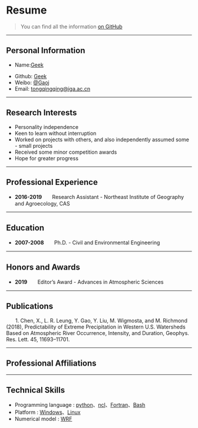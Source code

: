 # Resume

> You can find all the information [on GitHub](https://github.com/geek-007)

---

## Personal Information
<!-- Phone: [158xxxxxxx](tel://15848) -->
* Name:[Geek](https://www.baidu.com)
- Github: [Geek](https://github.com/Geek-007)
- Weibo: [@Gaoj](https://weibo.com/)
- Email: <tongqingqing@iga.ac.cn>


---
## Research Interests
- Personality independence
- Keen to learn without interruption
- Worked on projects with others, and also independently assumed some - small projects
- Received some minor competition awards
- Hope for greater progress


---
## Professional Experience
- **2016-2019**　　Research Assistant - Northeast Institute of Geography and Agroecology, CAS


---
## Education
- **2007-2008**　　Ph.D. - Civil and Environmental Engineering 


---
## Honors and Awards
- **2019**　　Editor’s Award - Advances in Atmospheric Sciences 


---
## Publications
&ensp;&ensp;&ensp; 1.	Chen, X., L. R. Leung, Y. Gao, Y. Liu, M. Wigmosta, and M. Richmond (2018), Predictability of Extreme Precipitation in Western U.S. Watersheds Based on Atmospheric River Occurrence, Intensity, and Duration, Geophys. Res. Lett. 45, 11693–11701.


---
## Professional Affiliations

---
## Technical Skills
 - Programming language : [python](https://www.python.org/)、[ncl](http://www.ncl.ucar.edu/)、[Fortran](https://www.fortran.com/)、[Bash](https://www.gnu.org/software/bash/)
 - Platform : [Windows](https://www.microsoft.com/zh-cn/windows/)、[Linux](https://www.linux.org/)
 - Numerical model : [WRF](http://www2.mmm.ucar.edu/wrf/users/)


